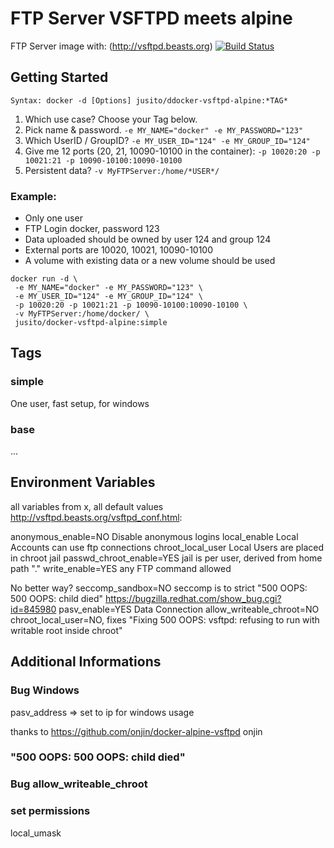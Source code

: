# FTP Server VSFTPD meets alpine
FTP Server image with: (http://vsftpd.beasts.org)
[![Build Status](https://travis-ci.org/jusito/ddocker-vsftpd-alpine.svg?branch=master)](https://travis-ci.org/jusito/docker-vsftpd-alpine)

## Getting Started
``` 
Syntax: docker -d [Options] jusito/ddocker-vsftpd-alpine:*TAG*
```
1. Which use case? Choose your Tag below.
2. Pick name & password. `-e MY_NAME="docker" -e MY_PASSWORD="123"`
3. Which UserID / GroupID? `-e MY_USER_ID="124" -e MY_GROUP_ID="124"`
4. Give me 12 ports (20, 21, 10090-10100 in the container): `-p 10020:20 -p 10021:21 -p 10090-10100:10090-10100`
5. Persistent data? `-v MyFTPServer:/home/*USER*/`

### Example:
* Only one user
* FTP Login docker, password 123
* Data uploaded should be owned by user 124 and group 124
* External ports are 10020, 10021, 10090-10100
* A volume with existing data or a new volume should be used

```
docker run -d \
 -e MY_NAME="docker" -e MY_PASSWORD="123" \
 -e MY_USER_ID="124" -e MY_GROUP_ID="124" \
 -p 10020:20 -p 10021:21 -p 10090-10100:10090-10100 \
 -v MyFTPServer:/home/docker/ \
 jusito/docker-vsftpd-alpine:simple
```

## Tags

### simple
One user, fast setup, for windows 

### base
...

## Environment Variables
all variables from x, all default values
http://vsftpd.beasts.org/vsftpd_conf.html:

anonymous_enable=NO Disable anonymous logins
local_enable Local Accounts can use ftp connections
chroot_local_user Local Users are placed in chroot jail
passwd_chroot_enable=YES jail is per user, derived from home path "."
write_enable=YES any FTP command allowed

No better way?
seccomp_sandbox=NO seccomp is to strict "500 OOPS: 500 OOPS: child died" https://bugzilla.redhat.com/show_bug.cgi?id=845980
pasv_enable=YES Data Connection
allow_writeable_chroot=NO chroot_local_user=NO, fixes "Fixing 500 OOPS: vsftpd: refusing to run with writable root inside chroot"

## Additional Informations
### Bug Windows 
pasv_address => set to ip for windows usage

thanks to
https://github.com/onjin/docker-alpine-vsftpd
onjin
### "500 OOPS: 500 OOPS: child died" 

### Bug allow_writeable_chroot

### set permissions 
local_umask
